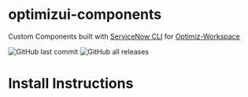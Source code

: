 # optimizui-components

Custom Components built with [ServiceNow CLI](https://store.servicenow.com/sn_appstore_store.do#!/store/application/9085854adbb52810122156a8dc961910/1.1.0?referer=%2Fstore%2Fsearch%3Flistingtype%3Dallintegrations%25253Bancillary_app%25253Bcertified_apps%25253Bcontent%25253Bindustry_solution%25253Boem%25253Butility%25253Btemplate%26q%3Dservicenow%2520cli&sl=sh) for [Optimiz-Workspace](https://github.com/R2DToo/Optimiz-Workspace)

![GitHub last commit](https://img.shields.io/github/last-commit/R2DToo/optimizui-components)
![GitHub all releases](https://img.shields.io/github/downloads/R2DToo/optimizui-components/total)

# Install Instructions
